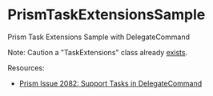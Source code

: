 # PrismTaskExtensionsSample
Prism Task Extensions Sample with DelegateCommand

Note: Caution a "TaskExtensions" class already [exists](https://referencesource.microsoft.com/#System.Core/System/Threading/Tasks/TaskExtensions.cs). 

Resources:

* [Prism Issue 2082: Support Tasks in DelegateCommand](https://www.youtube.com/watch?v=uk0yI5ouvfA)